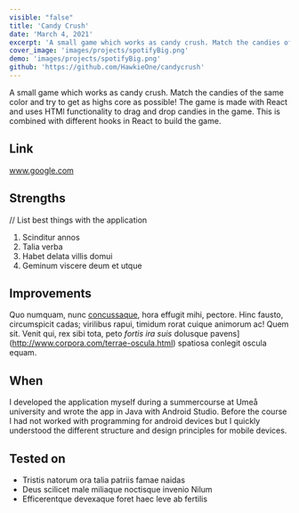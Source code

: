 ```yaml
---
visible: "false"
title: 'Candy Crush'
date: 'March 4, 2021'
excerpt: 'A small game which works as candy crush. Match the candies of the same color and try to get as highs core as possible!'
cover_image: 'images/projects/spotifyBig.png'
demo: 'images/projects/spotifyBig.png'
github: 'https://github.com/HawkieOne/candycrush'
---
```


A small game which works as candy crush. Match the candies of the same color and try to get as highs core as possible! The game is made with React and uses HTMl 
functionality to drag and drop candies in the game. This is combined with different hooks in React to build the game.

## Link
www.google.com

## Strengths
// List best things with the application
1. Scinditur annos
2. Talia verba
3. Habet delata villis domui
4. Geminum viscere deum et utque

## Improvements

Quo numquam, nunc [concussaque](http://mox-cunctos.net/), hora effugit mihi,
pectore. Hinc fausto, circumspicit cadas; virilibus rapui, timidum rorat cuique
animorum ac! Quem sit. Venit qui, rex sibi tota, peto _fortis ira suis_ dolusque
pavens](http://www.corpora.com/terrae-oscula.html) spatiosa conlegit oscula
equam.

## When

I developed the application myself during a summercourse at Umeå university and wrote the app in Java with Android Studio.
Before the course I had not worked with programming for android devices but I quickly understood the different structure 
and design principles for mobile devices.

## Tested on

- Tristis natorum ora talia patriis famae naidas
- Deus scilicet male miliaque noctisque invenio Nilum
- Efficerentque devexaque foret haec leve ab fertilis

